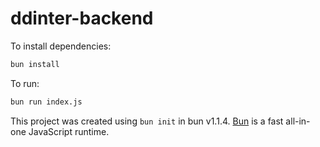 # ddinter-backend

To install dependencies:

```bash
bun install
```

To run:

```bash
bun run index.js
```

This project was created using `bun init` in bun v1.1.4. [Bun](https://bun.sh) is a fast all-in-one JavaScript runtime.
